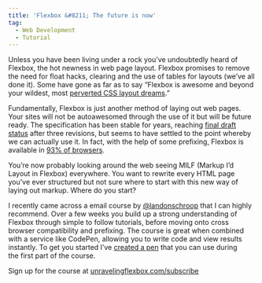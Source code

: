```yaml
---
title: 'Flexbox &#8211; The future is now'
tag:
  - Web Development
  - Tutorial
---
```

Unless you have been living under a rock you&#8217;ve undoubtedly heard of Flexbox, the hot newness in web page layout. Flexbox promises to remove the need for float hacks, clearing and the use of tables for layouts (we’ve all done it). Some have gone as far as to say “Flexbox is awesome and beyond your wildest, most [perverted CSS layout dreams](http://blog.karenmenezes.com/2014/apr/13/floats-inline-block-or-display-table-or-flexbox/).”

Fundamentally, Flexbox is just another method of laying out web pages. Your sites will not be autoawesomed through the use of it but will be future ready. The specification has been stable for years, reaching [final draft status](http://www.w3.org/TR/css-flexbox-1/) after three revisions, but seems to have settled to the point whereby we can actually use it. In fact, with the help of some prefixing, Flexbox is available in [93% of browsers](http://caniuse.com/#feat=flexbox).

You’re now probably looking around the web seeing MILF (Markup I’d Layout in Flexbox) everywhere. You want to rewrite every HTML page you’ve ever structured but not sure where to start with this new way of laying out markup. Where do you start?

I recently came across a email course by [@landonschroop](https://twitter.com/landonschropp) that I can highly recommend. Over a few weeks you build up a strong understanding of Flexbox through simple to follow tutorials, before moving onto cross browser compatibility and prefixing. The course is great when combined with a service like CodePen, allowing you to write code and view results instantly. To get you started I’ve [created a pen](http://codepen.io/tonyedwardspz/pen/VLrado) that you can use during the first part of the course.

Sign up for the course at [unravelingflexbox.com/subscribe](https://unravelingflexbox.com/subscribe)
